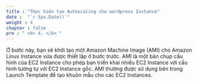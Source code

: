 ```yaml
---
title : "Thực hiện tạo Autoscaling cho wordpress Instance"
date :  "`r Sys.Date()`" 
weight : 4 
chapter : false
pre : " <b> 4. </b> "
---
```



Ở bước này, bạn sẽ khởi tạo một Amazon Machine Image (AMI) cho Amazon Linux Instance vừa được thiết lập ở bước trước. AMI là một bản chụp cấu hình của EC2 Instance cho phép bạn triển khai nhiều EC2 Instance với cấu hình tương tự với EC2 Instance gốc. AMI thường được sử dụng bên trong Launch Template để tạo khuôn mẫu cho các EC2 Instances.


